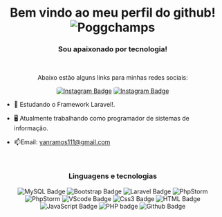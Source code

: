 

<h1 align="center">Bem vindo ao meu perfil do <strong>github</strong>! <img src="https://cdn.frankerfacez.com/emoticon/214129/1" alt="Poggchamps"></h1>
<h3 align="center">Sou apaixonado por tecnologia!</h3>

  <br>
 <p align="center">Abaixo estão alguns links para minhas redes sociais:</p>
 <div align="center">
  <a href="https://www.instagram.com/yanramos1" target="_blank"><img style="border-radius: 4px;" src="https://img.shields.io/badge/Instagram-white?style=for-the-badge&logo=instagram&logoColor=red" alt="Instagram Badge"/></a>
  <a href="https://www.linkedin.com/in/yan-ramos-3a90a3110/" target="_blank"><img style="border-radius: 4px;" src="https://img.shields.io/badge/LinkedIn-blue?style=for-the-badge&logo=LinkedIn&logoColor=white" alt="Instagram Badge"/></a>
</div>
<div align="left">

- :toolbox: Estudando o Framework Laravel!.

- :desktop_computer: Atualmente trabalhando como programador de sistemas de informação.

- :mailbox:Email: yanramos111@gmail.com
</div>
<br>
<div align="center">
<h3 align="center">Linguagens e tecnologias</h3>
<div>
</div>
<img src="https://img.shields.io/badge/mysql-%23430f.svg?style=for-the-badge&logo=mysql&logoColor=white" alt="MySQL Badge" />
<img src="https://img.shields.io/badge/bootstrap-%23563D7C.svg?style=for-the-badge&logo=bootstrap&logoColor=white" alt="Bootstrap Badge" />
<img src="https://img.shields.io/badge/laravel-%23FF2D20.svg?style=for-the-badge&logo=laravel&logoColor=white" alt="Laravel Badge">
<img src="https://img.shields.io/badge/phpstorm-143?style=for-the-badge&logo=phpstorm&logoColor=black&color=black&labelColor=darkorchid" alt="PhpStorm">
  <img src="https://img.shields.io/badge/powerbi-143?style=for-the-badge&logo=powerbi&logoColor=yellow&color=yellow&labelColor=white" alt="PhpStorm">
<img src="https://img.shields.io/badge/Visual%20Studio%20Code-0078d7.svg?style=for-the-badge&logo=visual-studio-code&logoColor=white" alt="VScode Badge">
<img src="https://img.shields.io/badge/css3-%231572B6.svg?style=for-the-badge&logo=css3&logoColor=white" alt="Css3 Badge">
<img src="https://img.shields.io/badge/html5-%23E34F26.svg?style=for-the-badge&logo=html5&logoColor=white" alt="HTML Badge">
<img src="https://img.shields.io/badge/javascript-%23323330.svg?style=for-the-badge&logo=javascript&logoColor=%23F7DF1E" alt="JavaScript Badge">
<img src="https://img.shields.io/badge/php-%23777BB4.svg?style=for-the-badge&logo=php&logoColor=white" alt="PHP badge">
<img src="https://img.shields.io/badge/github-%23121011.svg?style=for-the-badge&logo=github&logoColor=white" alt="Github Badge">

</div>
